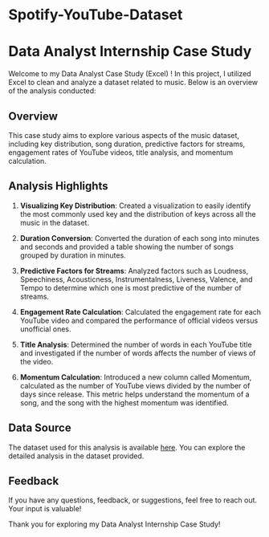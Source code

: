 # Spotify-YouTube-Dataset
# Data Analyst Internship Case Study

Welcome to my Data Analyst Case Study (Excel) ! In this project, I utilized Excel to clean and analyze a dataset related to music. Below is an overview of the analysis conducted:

## Overview
This case study aims to explore various aspects of the music dataset, including key distribution, song duration, predictive factors for streams, engagement rates of YouTube videos, title analysis, and momentum calculation.

## Analysis Highlights
1. **Visualizing Key Distribution**: Created a visualization to easily identify the most commonly used key and the distribution of keys across all the music in the dataset.

2. **Duration Conversion**: Converted the duration of each song into minutes and seconds and provided a table showing the number of songs grouped by duration in minutes.

3. **Predictive Factors for Streams**: Analyzed factors such as Loudness, Speechiness, Acousticness, Instrumentalness, Liveness, Valence, and Tempo to determine which one is most predictive of the number of streams.

4. **Engagement Rate Calculation**: Calculated the engagement rate for each YouTube video and compared the performance of official videos versus unofficial ones.

5. **Title Analysis**: Determined the number of words in each YouTube title and investigated if the number of words affects the number of views of the video.

6. **Momentum Calculation**: Introduced a new column called Momentum, calculated as the number of YouTube views divided by the number of days since release. This metric helps understand the momentum of a song, and the song with the highest momentum was identified.

## Data Source
The dataset used for this analysis is available [here](https://docs.google.com/document/d/1RAajwE-ZG_Z4li4h__-L7nleIMClpiatH1QpTuXGL7I/edit). You can explore the detailed analysis in the dataset provided.

## Feedback
If you have any questions, feedback, or suggestions, feel free to reach out. Your input is valuable!

Thank you for exploring my Data Analyst Internship Case Study!

